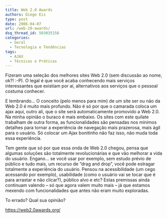 ```yaml
---
title: Web 2.0 Awards
authors: Diego Eis
type: post
date: 2006-04-07
url: /web-20-awards/
dsq_thread_id: 503035156
categories:
  - Geral
  - Tecnologia e Tendências
tags:
  - AJAX
  - Técnicas e Práticas
---
```


Fizeram uma seleção dos melhores sites Web 2.0 (sem discussão ao nome, ok?! &#58;&#45;&#80;). O legal é que você acaba conhecendo mais serviços interessantes que existiam por aí, alternativos aos serviços que o pessoal costuma conhecer.

E lembrando&#8230; O conceito (pelo menos para mim) de um site ser ou não da Web 2.0 é muito mais profundo. Não é só por que o camarada coloca um ajax aqui, outro ali, que o site será automaticamente promovido a Web 2.0. Na minha opinião o buraco é mais embaixo. Os sites com este quilate trabalham de outra forma, as funcionalidades são pensadas nos mínimos detalhes para tornar a experiência de navegação mais prazerosa, mais ágil para o usuário. Só colocar um Ajax bonitinho não faz isso, não muda toda essa experiência.

Tem gente que só por que essa onda de Web 2.0 chegou, pensa que algumas soluções são totalmente revolucionárias e que vão melhorar a vida do usuário. Engano&#8230; se você usar por exemplo, sem estudo prévio de público e tudo mais, um recurso de &#8220;drag and drop&#8221;, você pode estragar totalmente a experiência do usuário. Pensou na acessibilidade (um cego acessando por exemplo), usabilidade (como o usuário vai se tocar que é para arrastar e não clicar?), público alvo e etc? Estas premissas ainda continuam valendo &#8211; só que agora valem muito mais &#8211; já que estamos mexendo com funcionalidades que antes não eram muito exploradas.

To errado? Qual sua opinião?

https://web2.0awards.org/